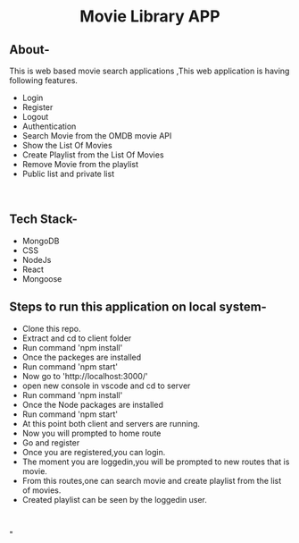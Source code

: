 <div align="center">
  <h1>Movie Library APP</h1>
  
</div>


## About-
This is web based movie search applications ,This web application is having following features.
- Login
- Register
- Logout
- Authentication
- Search Movie from the OMDB movie API
- Show the List Of Movies
- Create Playlist from the List Of Movies
- Remove Movie from the playlist
- Public list and private list
<br/>


## Tech Stack-
- MongoDB
- CSS
- NodeJs
- React
- Mongoose

## Steps to run this application on local system-
- Clone this repo.
- Extract and cd to client folder
- Run command 'npm install'
- Once the packeges are installed 
- Run command 'npm start'
- Now go to 'http://localhost:3000/'
- open new console in vscode and cd to server
- Run command 'npm install'
- Once the Node packages are installed 
- Run command 'npm start'
- At this point both client and servers are running.
- Now you will prompted to home route
- Go and register
- Once you are registered,you can login.
- The moment you are loggedin,you will be prompted to new routes that is movie.
- From this routes,one can search movie and create playlist from the list of movies.
- Created playlist can be seen by the loggedin user.

<br/>






" 

